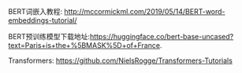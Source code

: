 

BERT词嵌入教程:
http://mccormickml.com/2019/05/14/BERT-word-embeddings-tutorial/

BERT预训练模型下载地址:https://huggingface.co/bert-base-uncased?text=Paris+is+the+%5BMASK%5D+of+France.

Transformers: https://github.com/NielsRogge/Transformers-Tutorials
